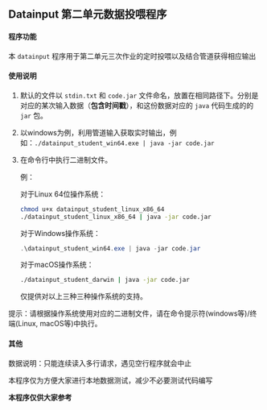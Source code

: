 ## Datainput 第二单元数据投喂程序

#### 程序功能

本 `datainput` 程序用于第二单元三次作业的定时投喂以及结合管道获得相应输出

#### 使用说明

1. 默认的文件以 `stdin.txt` 和 `code.jar` 文件命名，放置在相同路径下。分别是对应的某次输入数据（**包含时间戳**），和这份数据对应的 `java` 代码生成的的 `jar` 包。

2. 以windows为例，利用管道输入获取实时输出，例如：`./datainput_student_win64.exe | java -jar code.jar`  

2. 在命令行中执行二进制文件。

   例：

   对于Linux 64位操作系统：
   
   ```bash
   chmod u+x datainput_student_linux_x86_64
   ./datainput_student_linux_x86_64 | java -jar code.jar
   ```
   
   对于Windows操作系统：
   
   ```powershell
   .\datainput_student_win64.exe | java -jar code.jar
   ```
   
   对于macOS操作系统：
   
   ```sh
   ./datainput_student_darwin | java -jar code.jar
   ```
   
   仅提供对以上三种三种操作系统的支持。

提示：请根据操作系统使用对应的二进制文件，请在命令提示符(windows等)/终端(Linux, macOS等)中执行。

#### 其他

数据说明：只能连续读入多行请求，遇见空行程序就会中止

本程序仅为方便大家进行本地数据测试，减少不必要测试代码编写

**本程序仅供大家参考**

